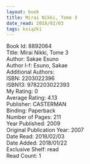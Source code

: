 ```yaml
---
layout: book
title: Mirai Nikki, Tome 3
date_read: 2018/02/03
tags: książki
---
```


Book Id: 8892064<br />
Title: Mirai Nikki, Tome 3<br />
Author: Sakae Esuno<br />
Author l-f: Esuno, Sakae<br />
Additional Authors: <br />
ISBN: 2203022396<br />
ISBN13: 9782203022393<br />
My Rating: 0<br />
Average Rating: 4.13<br />
Publisher: CASTERMAN<br />
Binding: Paperback<br />
Number of Pages: 211<br />
Year Published: 2009<br />
Original Publication Year: 2007<br />
Date Read: 2018/02/03<br />
Date Added: 2018/01/22<br />
Exclusive Shelf: read<br />
Read Count: 1<br />


